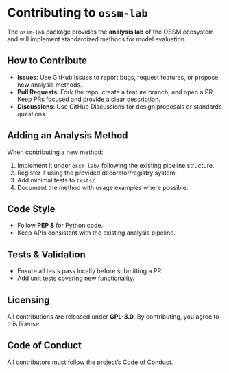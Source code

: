 # Contributing to `ossm-lab`

The `ossm-lab` package provides the **analysis lab** of the OSSM ecosystem and will implement standardized methods 
for model evaluation.

## How to Contribute
- **Issues**: Use GitHub Issues to report bugs, request features, or propose new analysis methods.  
- **Pull Requests**: Fork the repo, create a feature branch, and open a PR. Keep PRs focused and provide a clear description.  
- **Discussions**: Use GitHub Discussions for design proposals or standards questions.

## Adding an Analysis Method
When contributing a new method:
1. Implement it under `ossm_lab/` following the existing pipeline structure.  
2. Register it using the provided decorator/registry system.  
3. Add minimal tests to `tests/`.  
4. Document the method with usage examples where possible.  

## Code Style
- Follow **PEP 8** for Python code.  
- Keep APIs consistent with the existing analysis pipeline.  

## Tests & Validation
- Ensure all tests pass locally before submitting a PR.  
- Add unit tests covering new functionality.  

## Licensing
All contributions are released under **GPL-3.0**. By contributing, you agree to this license.

## Code of Conduct
All contributors must follow the project’s [Code of Conduct](../CODE_OF_CONDUCT.md).
